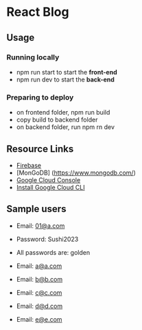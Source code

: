 # React Blog


## Usage

### Running locally 

- npm run start to start the **front-end**
- npm run dev to start the **back-end**

### Preparing to deploy
- on frontend folder, npm run build
- copy build to backend folder
- on backend folder, run npm rn dev


## Resource Links
- [Firebase](https://console.firebase.google.com/)
- [MonGoDB] (https://www.mongodb.com/)
- [Google Cloud Console](https://console.cloud.google.com/) 
- [Install Google Cloud CLI](https://www.youtube.com/watch?v=k-8qFh8EfFA)



## Sample users

- Email: 01@a.com
- Password: Sushi2023

- All passwords are: golden
- Email: a@a.com
- Email: b@b.com
- Email: c@c.com
- Email: d@d.com
- Email: e@e.com


